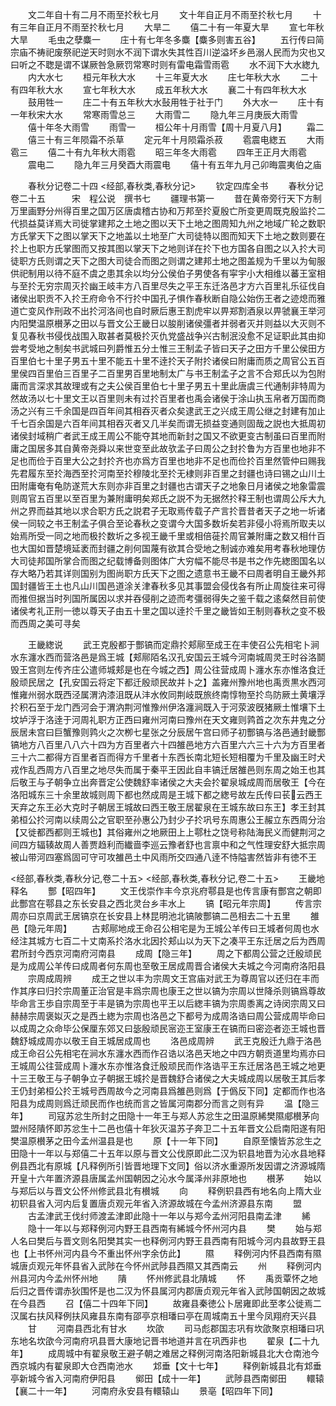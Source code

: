 <!-- { "loadSidebar": true } -->
　　文二年自十有二月不雨至扵秋七月
　　文十年自正月不雨至扵秋七月
　　十有三年自正月不雨至扵秋七月
　　大旱二
　　僖二十有一年夏大旱
　　宣七年秋大旱
　　毛虫之孽麋一
　　庄十有七年冬多麋【麋多则害五谷】
　　五行传曰简宗庙不祷祀废祭祀逆天时则水不润下谓水失其性百川逆溢坏乡邑溺人民而为灾也又曰听之不聦是谓不谋厥咎急厥罚常寒时则有雷电霜雪雨雹
　　水不润下大水緫九
　　内大水七
　　桓元年秋大水
　　十三年夏大水
　　庄七年秋大水
　　二十有四年秋大水
　　宣七年秋大水
　　成五年秋大水
　　襄二十有四年秋大水
　　鼓用牲一
　　庄二十有五年秋大水鼔用牲于社于门
　　外大水一
　　庄十有一年秋宋大水
　　常寒雨雪总三
　　大雨雪二
　　隐九年三月庚辰大雨雪
　　僖十年冬大雨雪
　　雨雪一
　　桓公年十月雨雪【周十月夏八月】
　　霜二
　　僖三十有三年陨霜不杀草
　　定元年十月陨霜杀菽
　　雹震电緫五
　　大雨雹三
　　僖二十有九年秋大雨雹
　　昭三年冬大雨雹
　　四年王正月大雨雹
　　震电二
　　隐九年三月癸酉大雨震电
　　僖十有五年九月己卯晦震夷伯之庙






　　春秋分记卷二十四
<经部,春秋类,春秋分记>
　　钦定四库全书
　　春秋分记卷二十五　　　宋　程公说　撰书七
　　疆理书第一
　　昔在黄帝旁行天下方制万里画野分州得百里之国万区唐虡稽古协和万邦至扵夏殷亡所变更周既克殷监扵二代损益莫详焉大司徙掌建邦之土地之图以天下土地之图周知九州之地域广轮之数职方氏掌天下之图以掌天下之地盖以土地至广大司徒特以图而知天下土地之数则要在扵上也职方氏掌图而又按其图以掌天下之地则详在扵下也方国各自图之以入扵大司徒职方氏则谓之天下之图大司徒合而图之则谓之建邦土地之图盖规为千里以为甸服供祀制用以待不庭不虞之患其余以均分公侯伯子男使各有寜宇小大相维以蕃王室相与至扵无穷宗周灭扵幽王岐丰方八百里尽失之平王东迁洛邑才方六百里礼乐征伐自诸侯出职贡不入扵王府命令不行扵中国孔子惧作春秋断自隐公始伤王者之迹熄而雅道亡变风作刑政不出扵河洛间也自时厥后惠王割虎牢以畀郑割酒泉以畀虢襄王举河内阳樊温原櫕茅之田以与晋文公王畿日以朘削诸侯彊者并弱者灭并则益以大灭则不复见春秋书侵伐战围入取甚者莫极扵灭仇党盛战争兴古制泯没愈不足证职此其由抑尝考受地之制矣书武城曰列爵惟五分土惟三王制孟子皆曰天子之田方千里公侯田方百里伯七十里子男五十里不能五十里不逹扵天子附扵诸侯曰附庸而质之周官公五百里侯四百里伯三百里子二百里男百里地制太广与书王制孟子之言不合郑氏以为包附庸而言深求其故理或有之夫公侯百里伯七十里子男五十里此唐虞三代通制非特周为然故汤以七十里文王以百里则未有过扵百里者也禹会诸侯于涂山执玉帛者万国而商汤之兴有三千余国是四百年间其相吞灭者众矣逮武王之兴成王周公继之封建有加止千七百余国是六百年间其相吞灭者又几半矣而谓无损益变通则固哉之説也大抵周初诸侯封域稍广者武王成王周公不能夺其地而新封之国又不欲更变古制虽曰百里而附庸之国居多其自黄帝尧舜以来世变至此故欤孟子曰周公之封扵鲁为方百里也地非不足也而俭于百里大公之封扵齐也亦爲方百里也地非不足也而俭扵百里然管仲曰赐我先君履东至扵海西至扵河南至扵穆陵北至扵无棣则非百里之封疆也诗曰锡之山川土田附庸奄有龟防遂荒大东则亦非百里之封疆也古谓天子之地象日月诸侯之地象雷震则周官五百里以至百里为兼附庸明矣郑氏之説不为无据然扵释王制也谓周公斥大九州之界而益其地以求合职方氏之説君子无取焉传载子产言扵晋昔者天子之地一圻诸侯一同较之书王制孟子俱合至论春秋之变谓今大国多数圻矣若非侵小将焉所取夫以始焉所受一同之地而极扵数圻之多视王畿千里或相倍蓰扵周官兼附庸之数又相什百也大国如晋楚境延袤而封疆之削何国蔑有欲其合受地之制诚亦难矣用考春秋地理仿大司徒邦国所掌合而图之纪载博备则图体广大穷幅不能尽书是书之作先緫图国名以存大略乃若其详则国别为图尚职方氏天下之图之遗意书王畿不曰周者明自王畿外邦国封疆皆王土也凡山川国邑道涂关津春秋多见其事盟会侵伐各有所止周旋往来可得而推但据当时列国所属因以求并吞侵削之迹而考彊弱得失之鉴千载之逺粲然目前使诸侯考礼正刑一徳以尊天子由五十里之国以逹扵千里之畿皆如王制则春秋之变不极而西周之美可寻矣


　　王畿緫说
　　武王克殷都于酆镐而定鼎扵郏鄏至成王在丰使召公先相宅卜涧水东瀍水西而营洛邑是爲王城【郏鄏陌名汉孔安国云王城今河南城周灵王时谷洛鬬毁王宫则左传齐庄公遣师城郏是也在今城之西】周公往营成周卜瀍水东亦惟洛食迁殷顽民居之【孔安国云将定下都迁殷顽民故并卜之】盖雍州豫州地也禹贡黒水西河惟雍州弱水既西泾属渭汭漆沮既从沣水攸同荆岐既旅终南惇物至扵鸟防厥土黄壤浮扵积石至于龙门西河会于渭汭荆河惟豫州伊洛瀍涧既入于河荥波旣猪厥土惟壤下土坟垆浮于洛逹于河周礼职方正西曰雍州河南曰豫州在天文雍则鹑首之次东井鬼之分辰居未宫曰巨蟹豫则鹑火之次栁七星张之分辰居午宫曰师子初酆镐与洛邑通封畿酆镐地方八百里八八六十四为方百里者六十四雒邑地方六百里六六三十六为方百里者三十六二都得方百里者百而得方千里者十东西长南北短长短相覆为千里及幽王时犬戎作乱西周方八百里之地尽失而属于秦平王因此自丰镐迁居雒邑则东周之始王也其后敬王与子朝争立出奔晋定公使魏舒率诸侯之大夫会扵翟泉城成周而居敬王【今在洛阳城东三十余里故城则周下都也然成周是王城下都之緫号故左氏传曰苌云西王天弃之东王必大克时子朝居王城故曰西王敬王居翟泉在王城东故曰东王】孝王封其弟桓公扵河南以续周公之官职至孙惠公乃封少子扵巩号东周惠公王赧立东西周分治【又徙都西都则王城也】其俗雍州之地厥田上上鄠杜之饶号称陆海民义而健荆河之间四方辐辏故周人善贾趋利而纎啬李巡云豫者舒也言禀中和之气性理安舒大抵宗周被山带河四塞爲固可守可攻雒邑土中风雨所交四通八逹不恃隘害然皆非有徳不王




<经部,春秋类,春秋分记,卷二十五>
<经部,春秋类,春秋分记,卷二十五>
　　王畿地释名
　　酆【昭四年】
　　文王伐崇作丰今京兆府鄠县是也传言康有酆宫之朝即此酆宫在鄠县之东长安县之西北灵台乡丰水上
　　镐【昭元年宗周】
　　传言宗周亦曰京周武王居镐京在长安县上林昆明池北镐陂酆镐二邑相去二十五里
　　雒邑【隐元年周】
　　古郏鄏地成王命召公相宅是为王城公羊传曰王城者何周也水经注其城方七百二十丈南系扵洛水北因扵郏山以为天下之凑平王东迁居之后为西周君所封今西京河南府河南县
　　成周【隐三年】
　　周之下都周公营之迁殷顽民是为成周公羊传曰成周者何东周也至敬王居成周晋合诸侯大夫城之今河南府洛阳县
　　宗周成周辨
　　成王之世以丰为宗周文王宫庙对武王为尊周官以还归在丰而作其序曰归扵宗周董正治官是丰爲宗周也康王之世以镐为宗周以世降杀则镐爲尊故毕命言王歩自宗周至于丰是镐为宗周也平王以后緫丰镐为宗周黍离之诗闵宗周又曰赫赫宗周褒姒灭之是西土緫为宗周也洛邑之下都号为成周洛诰曰周公营成周毕命曰以成周之众命毕公保厘东郊又曰毖殷顽民宻迩王室康王在镐而曰密迩者迩王城也晋魏舒城成周亦以敬王自王城居成周也
　　洛邑成周辨
　　武王克殷迁九鼎于洛邑成王命召公先相宅在涧水东瀍水西而作召诰以洛邑天地之中四方朝贡道里均焉亦曰王城周公往营成周卜瀍水东亦惟洛食迁殷顽民而作洛诰平王东迁居洛邑王城之地更十三王敬王与子朝争立子朝据王城扵是晋魏舒合诸侯之大夫城成周以居敬王其后孝王仍封弟桓公扵王城号西周故今之河南县爲雒邑则爲【于僞反下同】定都而作也洛阳县为成周则爲迁顽民而作也统而言之皆属河南郡分而言之则有异
　　温【隐三年】
　　司寇苏忿生所封之田隐十一年王与郑人苏忿生之田温原絺樊隰郕櫕茅向盟州陉隤怀即苏忿生十二邑也僖十年狄灭温苏子奔卫二十五年晋文公启南阳遂有阳樊温原櫕茅之田今孟州温县是也
　　原【十一年下同】
　　自原至懐皆苏忿生之田隐十一年以与郑僖二十五年以原与晋文公伐原即此二汉为轵县地晋为沁水县地释例县西北有原城【凡释例所引皆晋地理下文同】俗以济水重源所发因谓之济源城隋开皇十六年置济源县唐属孟州国朝因之沁水今属泽州非原地也
　　櫕茅
　　始以与郑后以与晋文公怀州修武县北有櫕城
　　向
　　释例轵县西有地名向上隋大业初轵县省入河内后复置唐贞观元年省入济源故城在今孟州济源县东南
　　盟
　　古孟津武王伐纣师渡孟津即此隐十一年以与郑今孟州河阳县南孟津
　　絺
　　隐十一年以与郑释例河内野王县西南有絺城今怀州河内县
　　樊
　　始与郑人名曰樊后与晋文则名阳樊其实一也释例河内野王县西南有阳城今河内县故野王县也【上书怀州河内县今不重出怀州字余仿此】
　　隰
　　释例河内怀县西南有隰城唐贞观元年怀县省入武陟在今怀州武陟县西隰又其西南云
　　州
　　释例河内州县河内今孟州怀州地
　　隤
　　怀州修武县北隤城
　　怀
　　禹贡覃怀之地后归之晋传谓赤狄围怀是也二汉为怀县属河内郡唐贞观元年省入武陟国朝因之故城在今县西
　　召【僖二十四年下同】
　　故雍县秦徳公卜居雍即此至孝公徙焉二汉属右扶风释例扶风雍县东南有邵亭京相璠曰亭在周城南五十里今凤翔府天兴县
　　甘
　　河南县西北有甘水
　　坎欿
　　司马彪郡国志巩有坎欿聚京相璠曰巩东地名坎欿今河南府巩县晋大康地记晋书地道并言在巩西非也
　　翟泉【二十九年】
　　成周城中有翟泉敬王避子朝之难居之释例河南洛阳新城县北大仓南池今西京城内有翟泉即大仓西南池水
　　邥垂【文十七年】
　　释例新城县北有邥垂亭新城今省入河南府伊阳县
　　鄇田【成十一年】
　　武陟县西南鄇田
　　轘辕【襄二十一年】
　　河南府永安县有轘辕山
　　景亳【昭四年下同】
